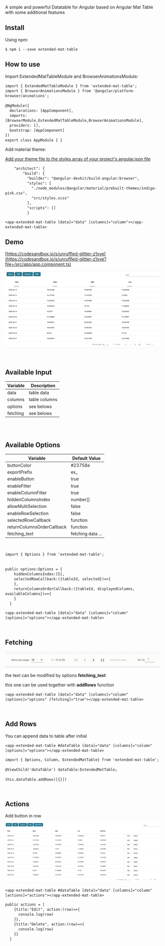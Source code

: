 A simple and powerful Datatable for Angular based on Angular Mat Table with some additional features
## Install

Using npm:
```
$ npm i --save extended-mat-table
```

## How to use

Import ExtendedMatTableModule and BrowserAnimationsModule:
```
import { ExtendedMatTableModule } from 'extended-mat-table';
import { BrowserAnimationsModule } from '@angular/platform-browser/animations';

@NgModule({
  declarations: [AppComponent],
  imports: [BrowserModule,ExtendedMatTableModule,BrowserAnimationsModule],
  providers: [],
  bootstrap: [AppComponent]
})
export class AppModule { }
```

Add material theme:

[Add your theme file to the styles array of your project's angular.json file](https://angular.io/guide/workspace-config#styles-and-scripts-configuration)
```
    "architect": {
        "build": {
          "builder": "@angular-devkit/build-angular:browser",
          "styles": [
            "./node_modules/@angular/material/prebuilt-themes/indigo-pink.css",
            "src/styles.scss"
          ],
          "scripts": []
          }

```

```
<app-extended-mat-table [data]="data" [columns]="column"></app-extended-mat-table>
```

## Demo

[https://codesandbox.io/s/unruffled-glitter-z1xve](https://codesandbox.io/s/unruffled-glitter-z1xve?file=/src/app/app.component.ts)

![Image of Demo](https://github.com/kerrexwong/ExtendedMatTable/raw/main/src/assets/screenshot.png)

<br>

## Available Input
| Variable           | Description |
|--------------------|---------------|
| data        | table data      |
| columns       | table columns           |
| options       | see belows           |
| fetching       | see belows           |

<br>
<br>

## Available Options


| Variable           | Default Value |
|--------------------|---------------|
| buttonColor        | #23758e       |
| exportPrefix       | ex_           |
| enableButton       | true          |
| enableFilter       | true          |
| enableColumnFilter | true          |
| hiddenColumnsIndex | number[]      |
| allowMultiSelection| false         |
| enableRowSelection | false         |
| selectedRowCallback| function      |
| returnColumnsOrderCallback| function      |
| fetching_text| fetching data ...|
<br>

```
import { Options } from 'extended-mat-table';


public options:Options = {
    hiddenColumnsIndex:[5],
    selectedRowCallback:({tableId, selected})=>{
    },
    returnColumnsOrderCallback:({tableId, displayedColumns, availableColumns})=>{
    }
  }
```

```
<app-extended-mat-table [data]="data" [columns]="column" [options]="options"></app-extended-mat-table>
```
<br>

## Fetching

![fetching](https://github.com/kerrexwong/ExtendedMatTable/raw/main/src/assets/fetching.gif)

the text can be modified by options **fetching_text**

this one can be used together with **addRows** function

```
<app-extended-mat-table [data]="data" [columns]="column" [options]="options" [fetching]="true"></app-extended-mat-table>
```

<br>

## Add Rows
You can append data to table after initial

```
<app-extended-mat-table #dataTable [data]="data" [columns]="column" [options]="options"></app-extended-mat-table>
```

```
import { Options, Column, ExtendedMatTable} from 'extended-mat-table';

@ViewChild('dataTable') dataTable:ExtendedMatTable;

this.dataTable.addRows([{}])

```

<br>

## Actions
Add button in row
<br>

![Image of Demo](https://github.com/kerrexwong/ExtendedMatTable/raw/main/src/assets/actions.png)
<br>

```
<app-extended-mat-table #dataTable [data]="data" [columns]="column" [actions]="actions"></app-extended-mat-table>
```
```
public actions = [
    {title:"Edit", action:(row)=>{
      console.log(row)
    }},
    {title:"Delete", action:(row)=>{
      console.log(row)
    }}
  ]
```